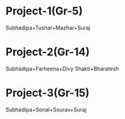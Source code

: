 # Project-1(Gr-5)
Subhadipa+Tushar+Mazhar+Suraj
# Project-2(Gr-14)
Subhadipa+Farheena+Divy Shakti+Bharatesh
# Project-3(Gr-15)
Subhadipa+Sonal+Sourav+Suraj
